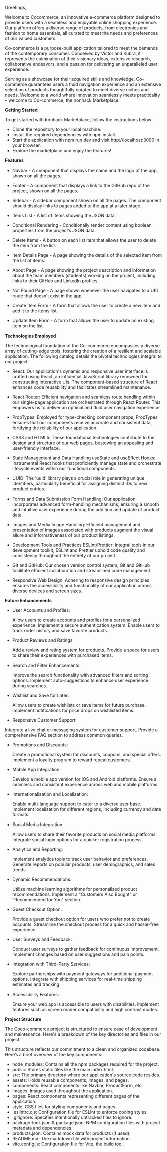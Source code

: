 Greetings,

Welcome to Cocommerce, an innovative e-commerce platform designed to provide users with a seamless and enjoyable online shopping experience. Our platform offers a diverse range of products, from electronics and fashion to home essentials, all curated to meet the needs and preferences of our valued customers.

Co-commerce is a purpose-built application tailored to meet the demands of the contemporary consumer. Conceived by Victor and Kubra, it represents the culmination of their visionary ideas, extensive research, collaborative endeavors, and a passion for delivering an unparalleled user experience.

Serving as a showcase for their acquired skills and knowledge, Co-commerce guarantees users a fluid navigation experience and an extensive selection of products thoughtfully curated to meet diverse niches and needs. Welcome to a world where innovation seamlessly meets practicality – welcome to Co-commerce, the Ironhack Marketplace.


**Getting Started**

To get started with Ironhack Marketplace, follow the instructions below:

- Clone the repository to your local machine.
- Install the required dependencies with npm install.
- Start the application with npm run dev and visit http://localhost:3000 in your browser.
- Explore the marketplace and enjoy the features!


**Features** 

- Navbar - A component that displays the name and the logo of the app, shown on all the pages.

- Footer - A component that displays a link to the GitHub repo of the project, shown on all the pages.

- Sidebar - A sidebar component shown on all the pages. The component should display links to pages added to the app at a later stage.

- Items List - A list of items showing the JSON data.

- Conditional Rendering - Conditionally render content using boolean properties from the project’s JSON data.

- Delete Items - A button on each list item that allows the user to delete the item from the list.

- Item Details Page - A page showing the details of the selected item from the list of items.
  
- About Page - A page showing the project description and information about the team members (students) working on the project, including links to their GitHub and LinkedIn profiles.

- Not Found Page - A page shown whenever the user navigates to a URL route that doesn’t exist in the app.

- Create Item Form - A form that allows the user to create a new item and add it to the items list.

- Update Item Form - A form that allows the user to update an existing item on the list.



**Technologies Employed**

The technological foundation of the Co-commerce encompasses a diverse array of cutting-edge tools, fostering the creation of a resilient and scalable application. The following catalog details the pivotal technologies integral to our project:

- React:
Our application's dynamic and responsive user interface is crafted using React, an influential JavaScript library renowned for constructing interactive UIs. The component-based structure of React enhances code reusability and facilitates streamlined maintenance.

- React Router:
Efficient navigation and seamless route handling within our single-page application are orchestrated through React Router. This empowers us to deliver an optimal and fluid user navigation experience.

- PropTypes:
Employed for type-checking component props, PropTypes ensures that our components receive accurate and consistent data, fortifying the reliability of our application.

- CSS3 and HTML5:
These foundational technologies contribute to the design and structure of our web pages, bestowing an appealing and user-friendly interface.

- State Management and Data Handling
useState and useEffect Hooks:
Instrumental React hooks that proficiently manage state and orchestrate lifecycle events within our functional components.

- UUID:
The 'uuid' library plays a crucial role in generating unique identifiers, particularly beneficial for assigning distinct IDs to new product entries.

- Forms and Data Submission
Form Handling:
Our application incorporates advanced form-handling mechanisms, ensuring a smooth and intuitive user experience during the addition and update of product data.

- Images and Media
Image Handling:
Efficient management and presentation of images associated with products augment the visual allure and informativeness of our product listings.

- Development Tools and Practices
ESLint/Prettier:
Integral tools in our development toolkit, ESLint and Prettier uphold code quality and consistency throughout the entirety of our project.

- Git and GitHub:
Our chosen version control system, Git and GitHub facilitate efficient collaboration and streamlined code management.

- Responsive Web Design:
Adhering to responsive design principles ensures the accessibility and functionality of our application across diverse devices and screen sizes.



**Future Enhancements**


- User Accounts and Profiles:
  
  Allow users to create accounts and profiles for a personalized experience.
  Implement a secure authentication system.
  Enable users to track order history and save favorite products.

- Product Reviews and Ratings:
  
   Add a review and rating system for products.
   Provide a space for users to share their experiences with purchased items.

- Search and Filter Enhancements:

  Improve the search functionality with advanced filters and sorting options.
  Implement auto-suggestions to enhance user experience during searches.

- Wishlist and Save for Later:

  Allow users to create wishlists or save items for future purchase.
  Implement notifications for price drops on wishlisted items.

 - Responsive Customer Support:

  Integrate a live chat or messaging system for customer support.
  Provide a comprehensive FAQ section to address common queries.

- Promotions and Discounts:

  Create a promotional system for discounts, coupons, and special offers.
  Implement a loyalty program to reward repeat customers.

- Mobile App Integration:

  Develop a mobile app version for iOS and Android platforms.
  Ensure a seamless and consistent experience across web and mobile platforms.

- Internationalization and Localization:

  Enable multi-language support to cater to a diverse user base.
  Implement localization for different regions, including currency and date formats.

- Social Media Integration:

  Allow users to share their favorite products on social media platforms.
  Integrate social login options for a quicker registration process.

- Analytics and Reporting:

  Implement analytics tools to track user behavior and preferences.
  Generate reports on popular products, user demographics, and sales trends.

- Dynamic Recommendations:

  Utilize machine learning algorithms for personalized product recommendations.
  Implement a "Customers Also Bought" or "Recommended for You" section.

- Guest Checkout Option:

  Provide a guest checkout option for users who prefer not to create accounts.
  Streamline the checkout process for a quick and hassle-free experience.

- User Surveys and Feedback:

  Conduct user surveys to gather feedback for continuous improvement.
  Implement changes based on user suggestions and pain points.

- Integration with Third-Party Services:

  Explore partnerships with payment gateways for additional payment options.
  Integrate with shipping services for real-time shipping estimates and tracking.

- Accessibility Features:

  Ensure your web app is accessible to users with disabilities.
  Implement features such as screen reader compatibility and high contrast modes.



**Project Structure**


The Coco-commerce project is structured to ensure ease of development and maintenance. Here's a breakdown of the key directories and files in our project:

This structure reflects our commitment to a clean and organized codebase. Here’s a brief overview of the key components:

- node_modules: Contains all the npm packages required for the project.
- public: Stores static files like the main index.html.
- src: The primary directory where our application's source code resides.
- assets: Holds reusable components, images, and pages.
- components: React components like Navbar, ProductForm, etc.
- images: Images used throughout the application.
- pages: React components representing different pages of the application.
- style: CSS files for styling components and pages.
- .eslintrc.cjs: Configuration file for ESLint to enforce coding styles.
- .gitignore: Specifies intentionally untracked files to ignore.
- package-lock.json & package.json: NPM configuration files with project metadata and dependencies.
- products.json: Contains mock data for products (if used).
- README.md: The markdown file with project information.
- vite.config.js: Configuration file for Vite, the build tool.


